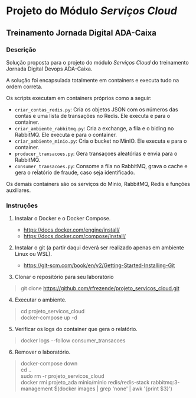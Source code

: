 
# Projeto do Módulo *Serviços Cloud*

## Treinamento Jornada Digital ADA-Caixa

### Descrição

Solução proposta para o projeto do módulo *Serviços Cloud* do treinamento Jornada Digital Devops ADA-Caixa.  

A solução foi encapsulada totalmente em containers e executa tudo na ordem correta.

Os scripts executam em containers próprios como a seguir:

- `criar_contas_redis.py`: Cria os objetos JSON com os números das contas e uma lista de transações no Redis. Ele executa e para o container.
- `criar_ambiente_rabbitmq.py`: Cria a exchange, a fila e o biding no RabbitMQ. Ele executa e para o container.
- `criar_ambiente_minio.py`: Cria o bucket no MinIO. Ele executa e para o container.
- `producer_transacoes.py`: Gera transaçoes aleatórias e envia para o RabbitMQ.
- `consumer_transacoes.py`: Consome a fila no RabbitMQ, grava o cache e gera o relatório de fraude, caso seja identificado.

Os demais containers são os serviços do Minio, RabbitMQ, Redis e funções auxiliares.

### Instruções

1. Instalar o Docker e o Docker Compose.  

    - https://docs.docker.com/engine/install/  
    - https://docs.docker.com/compose/install/  

2. Instalar o git (a partir daqui deverá ser realizado apenas em ambiente Linux ou WSL).

    - https://git-scm.com/book/en/v2/Getting-Started-Installing-Git  

4. Clonar o repositório para seu laboratório  

> git clone https://github.com/rfrezende/projeto_servicos_cloud.git  

4. Executar o ambiente.  

> cd projeto_servicos_cloud  
> docker-compose up -d  

5. Verificar os logs do container que gera o relatório.  

> docker logs --follow consumer_transacoes  

6. Remover o laboratório.  

> docker-compose down  
> cd ..  
> sudo rm -r projeto_servicos_cloud  
> docker rmi projeto_ada minio/minio redis/redis-stack rabbitmq:3-management $(docker images | grep 'none' | awk '{print $3}')  
